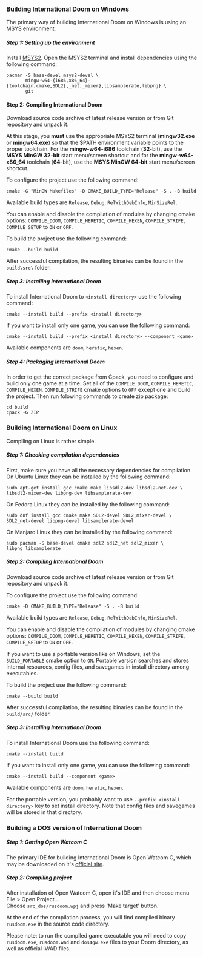 ### Building International Doom on Windows

The primary way of building International Doom on Windows is using an MSYS environment.

##### Step 1: Setting up the environment

Install [MSYS2](https://www.msys2.org/). Open the MSYS2 terminal and install dependencies using the following command:
```
pacman -S base-devel msys2-devel \
       mingw-w64-{i686,x86_64}-{toolchain,cmake,SDL2{,_net,_mixer},libsamplerate,libpng} \
       git
```

#### Step 2: Compiling International Doom

Download source code archive of latest release version or from Git repository and unpack it.

At this stage, you **must** use the appropriate MSYS2 terminal (**mingw32.exe** or **mingw64.exe**) 
so that the $PATH environment variable points to the proper toolchain. 
For the **mingw-w64-i686** toolchain (**32**-bit), use the **MSYS MinGW 32-bit** start menu/screen shortcut 
and for the **mingw-w64-x86_64** toolchain (**64**-bit), use the **MSYS MinGW 64-bit** start menu/screen shortcut.

To configure the project use the following command:
```
cmake -G "MinGW Makefiles" -D CMAKE_BUILD_TYPE="Release" -S . -B build
```
Available build types are `Release`, `Debug`, `RelWithDebInfo`, `MinSizeRel`.

You can enable and disable the compilation of modules by changing cmake options:
`COMPILE_DOOM`, `COMPILE_HERETIC`, `COMPILE_HEXEN`, `COMPILE_STRIFE`, `COMPILE_SETUP`
to `ON` or `OFF`.

To build the project use the following command:
```
cmake --build build
```

After successful compilation, the resulting binaries can be found in the `build\src\` folder.

##### Step 3: Installing International Doom

To install International Doom to `<install directory>` use the following command:
```
cmake --install build --prefix <install directory>
```
If you want to install only one game, you can use the following command:
```
cmake --install build --prefix <install directory> --component <game>
```
Available components are `doom`, `heretic`, `hexen`.

##### Step 4: Packaging International Doom

In order to get the correct package from Cpack, you need to configure and build only one game at a time.
Set all of the `COMPILE_DOOM`, `COMPILE_HERETIC`, `COMPILE_HEXEN`, `COMPILE_STRIFE` cmake options
to `OFF` except one and build the project.
Then run folowing commands to create zip package:
```
cd build
cpack -G ZIP
```

### Building International Doom on Linux

Compiling on Linux is rather simple. 

##### Step 1: Checking compilation dependencies

First, make sure you have all the necessary dependencies for compilation.
On Ubuntu Linux they can be installed by the following command:
```
sudo apt-get install gcc cmake make libsdl2-dev libsdl2-net-dev \
libsdl2-mixer-dev libpng-dev libsamplerate-dev
```
On Fedora Linux they can be installed by the following command:
```
sudo dnf install gcc cmake make SDL2-devel SDL2_mixer-devel \
SDL2_net-devel libpng-devel libsamplerate-devel
```
On Manjaro Linux they can be installed by the following command:
```
sudo pacman -S base-devel cmake sdl2 sdl2_net sdl2_mixer \
libpng libsamplerate
```

##### Step 2: Compiling International Doom

Download source code archive of latest release version or from Git repository and unpack it.

To configure the project use the following command:
```
cmake -D CMAKE_BUILD_TYPE="Release" -S . -B build
```
Available build types are `Release`, `Debug`, `RelWithDebInfo`, `MinSizeRel`.

You can enable and disable the compilation of modules by changing cmake options:
`COMPILE_DOOM`, `COMPILE_HERETIC`, `COMPILE_HEXEN`, `COMPILE_STRIFE`, `COMPILE_SETUP`
to `ON` or `OFF`.

If you want to use a portable version like on Windows, set the `BUILD_PORTABLE` cmake option to `ON`.
Portable version searches and stores internal resources, config files, and savegames in install directory among executables.

To build the project use the following command:
```
cmake --build build
```
After successful compilation, the resulting binaries can be found in the `build/src/` folder.

##### Step 3: Installing International Doom

To install International Doom use the following command:
```
cmake --install build
```
If you want to install only one game, you can use the following command:
```
cmake --install build --component <game>
```
Available components are `doom`, `heretic`, `hexen`. 

For the portable version, you probably want to use `--prefix <install directory>` key to set install directory.
Note that config files and savegames will be stored in that directory.

### Building a DOS version of International Doom

##### Step 1: Getting Open Watcom C

The primary IDE for building International Doom is Open Watcom C, which may be downloaded on it's [official site](http://www.openwatcom.org/download.php).

##### Step 2: Compiling project

After installation of Open Watcom C, open it's IDE and then choose menu File > Open Project...  
Choose `src_dos/rusdoom.wpj` and press 'Make target' button.

At the end of the compilation process, you will find compiled binary `rusdoom.exe` in the source code directory.

Please note: to run the compiled game executable you will need to copy
`rusdoom.exe`, `rusdoom.wad` and `dos4gw.exe` files to your Doom directory, as well as official IWAD files.

